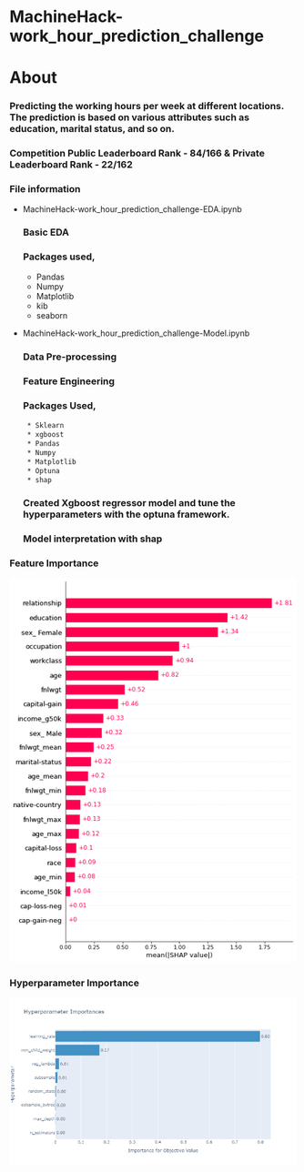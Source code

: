 # MachineHack-work_hour_prediction_challenge


# About

### Predicting the working hours per week at different locations. The prediction is based on various attributes such as education, marital status, and so on.

### Competition Public Leaderboard Rank - 84/166 & Private Leaderboard Rank - 22/162

### File information
 * MachineHack-work_hour_prediction_challenge-EDA.ipynb
    ### Basic EDA
    ### Packages used,
      * Pandas
      * Numpy
      * Matplotlib
      * kib
      * seaborn
     
 * MachineHack-work_hour_prediction_challenge-Model.ipynb
    ### Data Pre-processing
    ### Feature Engineering
    ### Packages Used,
        * Sklearn
        * xgboost
        * Pandas
        * Numpy
        * Matplotlib
        * Optuna
        * shap
  
     ### Created Xgboost regressor model and tune the hyperparameters with the optuna framework.
     ### Model interpretation with shap
     
### Feature Importance     

![Alt text](https://github.com/hariprasath-v/MachineHack-work_hour_prediction_challenge/blob/main/Feature%20Importance%20plot.png)

### Hyperparameter Importance

![Alt text](https://github.com/hariprasath-v/MachineHack-work_hour_prediction_challenge/blob/main/Hyperparameter%20importance%20plot.png)
    

